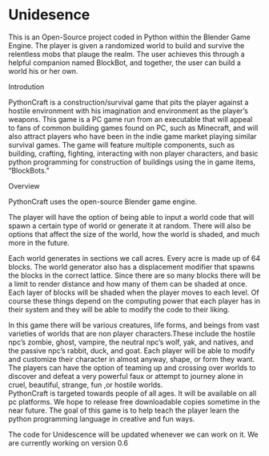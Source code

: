 # Unidesence
This is an Open-Source project coded in Python within the Blender Game Engine. The player is given a randomized world to build and survive the relentless mobs that plauge the realm. The user achieves this through a helpful companion named BlockBot, and together, the user can build a world his or her own. 

Introdution

PythonCraft is a construction/survival game that pits the player against a hostile environment with his imagination and environment as the player’s weapons. This game is a PC game run from an executable that will appeal to fans of common building games found on PC, such as Minecraft, and will also attract players who have been in the indie game market playing similar survival games. The game will feature multiple components, such as building, crafting, fighting, interacting with non player characters, and basic python programming for construction of buildings using the in game items, “BlockBots.”


Overview

PythonCraft uses the open-source Blender game engine.

The player will have the option of being able to input a world code that will spawn a certain type of world or generate it at random. There will also be options that affect the size of the world, how the world is shaded, and much more in the future.

Each world generates in sections we call acres. Every acre is made up of 64 blocks. The world generator also has a displacement modifier that spawns the blocks in the correct lattice. Since there are so many blocks there will be a limit to render distance and how many of them can be shaded at once. Each layer of blocks will be shaded when the player moves to each level.  Of course these things depend on the computing power that each player has in their system and they will be able to modify the code to their liking. 

In this game there will be various creatures, life forms, and beings from vast varieties of worlds that are non player characters.These include the hostile npc’s  zombie, ghost, vampire, the neutral npc’s wolf, yak, and natives, and the passive npc’s rabbit, duck, and goat. Each player will be able to modify and customize their character in almost anyway, shape, or form they want. The players can have the option of teaming up and crossing over worlds to discover and defeat a very powerful faux or attempt to journey alone in cruel, beautiful, strange, fun ,or hostile worlds.  
PythonCraft is targeted towards people of all ages. It will be available on all pc platforms. We hope to release free downloadable copies sometime in the near future. The goal of this game is to help teach the player learn the python programming language in creative and fun ways.









The code for Unidescence will be updated whenever we can work on it. We are currently working on version 0.6
